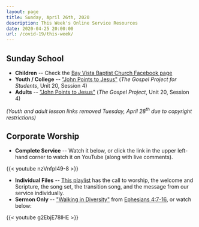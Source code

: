 ```yaml
---
layout: page
title: Sunday, April 26th, 2020
description: This Week's Online Service Resources
date: 2020-04-25 20:00:00
url: /covid-19/this-week/
---
```

## Sunday School

- **Children** -- Check the [Bay Vista Baptist Church Facebook page](https://www.facebook.com/groups/68059906209/)
- **Youth / College** -- ["John Points to Jesus"](http://files.djs-consulting.com/site-assets/2020-04-26-youth-ss.pdf) (_The Gospel Project for Students_, Unit 20, Session 4)
- **Adults** -- ["John Points to Jesus"](http://files.djs-consulting.com/site-assets/2020-04-26-adult-ss.pdf) (_The Gospel Project_, Unit 20, Session 4)

_(Youth and adult lesson links removed Tuesday, April 28<sup>th</sup> due to copyright restrictions)_

## Corporate Worship

- **Complete Service** -- Watch it below, or click the link in the upper left-hand corner to watch it on YouTube (along with live comments).

{{< youtube nzVnfpI49-8 >}}

- **Individual Files** -- [This playlist](https://www.youtube.com/playlist?list=PLdltai4xtI5jyVtxELU91oKBmQvZ0shio) has the call to worship, the welcome and Scripture, the song set, the transition song, and the message from our service individually.
- **Sermon Only** -- ["Walking in Diversity"](/2020/04/walking-in-diversity/) from [Ephesians 4:7-16](https://www.biblegateway.com/passage/?search=Ephesians+4%3A7-16&version=NIV), or watch below:

{{< youtube g2EbjE78lHE >}}

